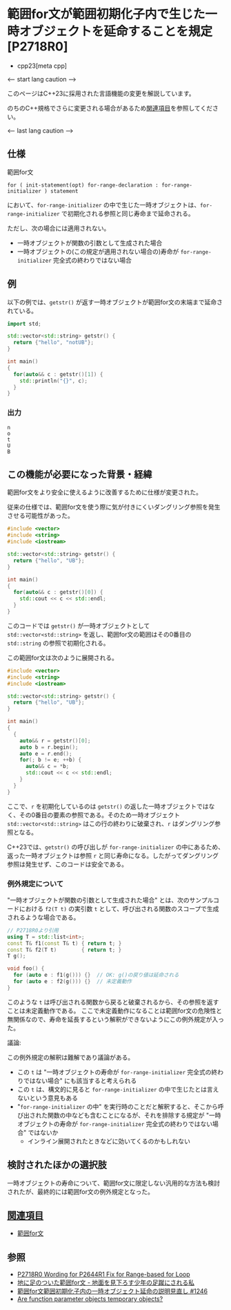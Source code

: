 # 範囲for文が範囲初期化子内で生じた一時オブジェクトを延命することを規定 [P2718R0]

* cpp23[meta cpp]

<-- start lang caution -->

このページはC++23に採用された言語機能の変更を解説しています。

のちのC++規格でさらに変更される場合があるため[関連項目](#relative_page)を参照してください。

<-- last lang caution -->

## 仕様

範囲for文

```
for ( init-statement(opt) for-range-declaration : for-range-initializer ) statement
```

において、`for-range-initializer` の中で生じた一時オブジェクトは、`for-range-initializer` で初期化される参照と同じ寿命まで延命される。

ただし、次の場合には適用されない。

- 一時オブジェクトが関数の引数として生成された場合
- 一時オブジェクトの(この規定が適用されない場合の)寿命が `for-range-initializer` 完全式の終わりではない場合

## 例

以下の例では、`getstr()` が返す一時オブジェクトが範囲for文の末端まで延命されている。

```cpp example
import std;

std::vector<std::string> getstr() {
  return {"hello", "notUB"};
}

int main()
{
  for(auto&& c : getstr()[1]) {
    std::println("{}", c);
  }
}
```

### 出力
```
n
o
t
U
B
```

## この機能が必要になった背景・経緯

範囲for文をより安全に使えるように改善するために仕様が変更された。

従来の仕様では、範囲for文を使う際に気が付きにくいダングリング参照を発生させる可能性があった。

```cpp example
#include <vector>
#include <string>
#include <iostream>

std::vector<std::string> getstr() {
  return {"hello", "UB"};
}

int main()
{
  for(auto&& c : getstr()[0]) {
    std::cout << c << std::endl;
  }
}
```

このコードでは `getstr()` が一時オブジェクトとして `std::vector<std::string>` を返し、範囲for文の範囲はその0番目の `std::string` の参照で初期化される。

この範囲for文は次のように展開される。

```cpp example
#include <vector>
#include <string>
#include <iostream>

std::vector<std::string> getstr() {
  return {"hello", "UB"};
}

int main()
{
  {
    auto&& r = getstr()[0];
    auto b = r.begin();
    auto e = r.end();
    for(; b != e; ++b) {
      auto&& c = *b;
      std::cout << c << std::endl;
    }
  }
}
```

ここで、`r` を初期化しているのは `getstr()` の返した一時オブジェクトではなく、その0番目の要素の参照である。そのため一時オブジェクト `std::vector<std::string>` はこの行の終わりに破棄され、`r` はダングリング参照となる。

C++23では、`getstr()` の呼び出しが `for-range-initializer` の中にあるため、返った一時オブジェクトは参照 `r` と同じ寿命になる。したがってダングリング参照は発生せず、このコードは安全である。

### 例外規定について

"一時オブジェクトが関数の引数として生成された場合" とは、次のサンプルコードにおける `f2(T t)` の実引数 `t` として、呼び出される関数のスコープで生成されるような場合である。

```cpp
// P2718R0より引用
using T = std::list<int>;
const T& f1(const T& t) { return t; }
const T& f2(T t)        { return t; }
T g();

void foo() {
  for (auto e : f1(g())) {}  // OK: g()の戻り値は延命される
  for (auto e : f2(g())) {}  // 未定義動作
}
```

このような `t` は呼び出される関数から戻ると破棄されるから、その参照を返すことは未定義動作である。
ここで未定義動作になることは範囲for文の危険性と無関係なので、寿命を延長するという解釈ができないようにこの例外規定が入った。

議論:

この例外規定の解釈は難解であり議論がある。

- この `t` は "一時オブジェクトの寿命が `for-range-initializer` 完全式の終わりではない場合" にも該当すると考えられる
- この `t` は、構文的に見ると `for-range-initializer` の中で生じたとは言えないという意見もある
- "`for-range-initializer` の中" を実行時のことだと解釈すると、そこから呼び出された関数の中なども含むことになるが、それを排除する規定が "一時オブジェクトの寿命が `for-range-initializer` 完全式の終わりではない場合" ではないか
  - インライン展開されたときなどに効いてくるのかもしれない

## 検討されたほかの選択肢

一時オブジェクトの寿命について、範囲for文に限定しない汎用的な方法も検討されたが、最終的には範囲for文の例外規定となった。

## <a id="relative-page" href="#relative-page">関連項目</a>

- [範囲for文](/lang/cpp11/range_based_for.md)

## 参照
- [P2718R0 Wording for P2644R1 Fix for Range-based for Loop](https://www.open-std.org/jtc1/sc22/wg21/docs/papers/2022/p2718r0.html)
- [地に足のついた範囲for文 - 地面を見下ろす少年の足蹴にされる私](https://onihusube.hatenablog.com/entry/2022/12/05/000923)
- [範囲for文範囲初期化子内の一時オブジェクト延命の説明見直し
 #1246](https://github.com/cpprefjp/site/issues/1246)
- [Are function parameter objects temporary objects?](https://stackoverflow.com/questions/77676199/are-function-parameter-objects-temporary-objects/77676480)